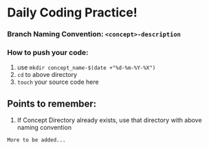 # Daily Coding Practice!
### Branch Naming Convention: `<concept>-description`
### How to push your code: 
  1. use `mkdir concept_name-$(date +"%d-%m-%Y-%X")`
  2. `cd` to above directory
  3. `touch` your source code here

## Points to remember:
1. If Concept Directory already exists, use that directory with above naming convention

`More to be added...`
